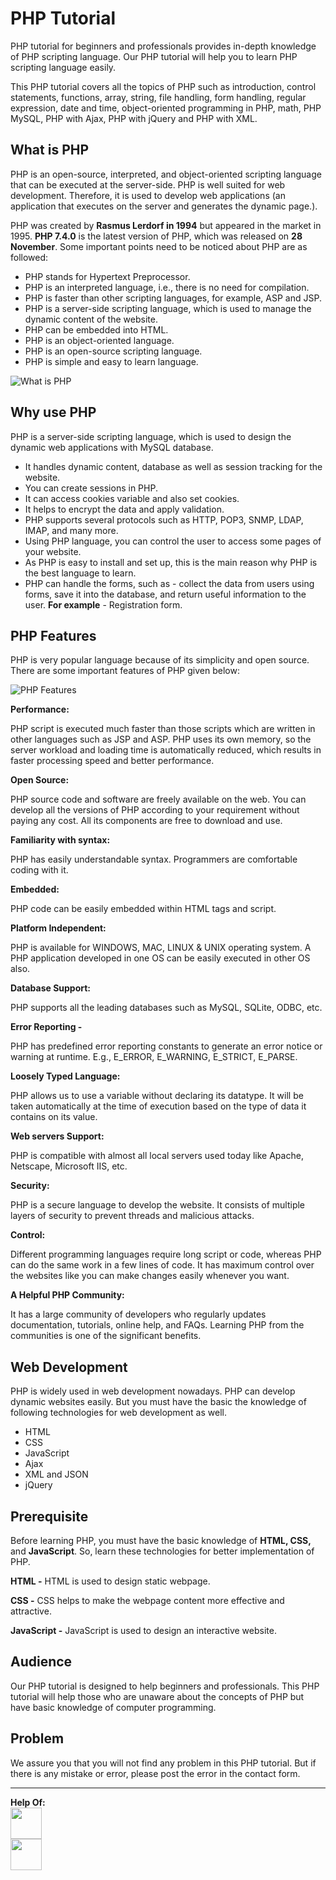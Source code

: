 <h1 class="h1">PHP Tutorial</h1>
<p>PHP tutorial for beginners and professionals provides in-depth knowledge of PHP scripting language. Our PHP tutorial will help you to learn PHP scripting language easily.</p>
<p>This PHP tutorial covers all the topics of PHP such as introduction, control statements, functions, array, string, file handling, form handling, regular expression, date and time, object-oriented programming in PHP, math, PHP MySQL, PHP with Ajax, PHP with jQuery and PHP with XML.</p>
<h2 class="h2">What is PHP</h2>
<p>PHP is an open-source, interpreted, and object-oriented scripting language that can be executed at the server-side. PHP is well suited for web development. Therefore, it is used to develop web applications (an application that executes on the server and generates the dynamic page.).</p>
<p>PHP was created by <strong>Rasmus Lerdorf in 1994</strong> but appeared in the market in 1995. <strong>PHP 7.4.0</strong> is the latest version of PHP, which was released on <strong>28 November</strong>. Some important points need to be noticed about PHP are as followed:
     
<ul class="points">
<li>PHP stands for Hypertext Preprocessor.</li>
<li>PHP is an interpreted language, i.e., there is no need for compilation.</li>
<li>PHP is faster than other scripting languages, for example, ASP and JSP.</li>
<li>PHP is a server-side scripting language, which is used to manage the dynamic content of the website.</li>
<li>PHP can be embedded into HTML.</li>
<li>PHP is an object-oriented language.</li>
<li>PHP is an open-source scripting language.</li>
<li>PHP is simple and easy to learn language.</li>
</ul>
<img src="https://static.javatpoint.com/phppages/images/what-is-php.png" alt="What is PHP">
<h2 class="h2">Why use PHP</h2>
<p>PHP is a server-side scripting language, which is used to design the dynamic web applications with MySQL database. </p>
<ul class="points">
<li>It handles dynamic content, database as well as session tracking for the website.</li>
<li>You can create sessions in PHP.</li>
<li>It can access cookies variable and also set cookies. </li>
<li>It helps to encrypt the data and apply validation. </li>
<li>PHP supports several protocols such as HTTP, POP3, SNMP, LDAP, IMAP, and many more. </li>
<li>Using PHP language, you can control the user to access some pages of your website.</li>
<li>As PHP is easy to install and set up, this is the main reason why PHP is the best language to learn.</li>
<li>PHP can handle the forms, such as - collect the data from users using forms, save it into the database, and return useful information to the user. <strong>For example</strong> - Registration form.</li>
</ul>
<h2 class="h2">PHP Features</h2>
<p>PHP is very popular language because of its simplicity and open source. There are some important features of PHP given below:</p>
<img src="https://static.javatpoint.com/phppages/images/php-features.png" alt="PHP Features">
<p class="pq"><strong>Performance:</strong></p>
<p>PHP script is executed much faster than those scripts which are written in other languages such as JSP and ASP. PHP uses its own memory, so the server workload and loading time is automatically reduced, which results in faster processing speed and better performance.</p>
<p class="pq"><strong>Open Source:</strong></p>
<p>PHP source code and software are freely available on the web. You can develop all the versions of PHP according to your requirement without paying any cost. All its components are free to download and use.</p>
<p class="pq"><strong>Familiarity with syntax:</strong></p>
<p>PHP has easily understandable syntax. Programmers are comfortable coding with it.</p>
<p class="pq"><strong>Embedded:</strong></p>
<p>PHP code can be easily embedded within HTML tags and script.</p>
<p class="pq"><strong>Platform Independent:</strong></p>
<p>PHP is available for WINDOWS, MAC, LINUX &amp; UNIX operating system. A PHP application developed in one OS can be easily executed in other OS also.</p>
<p class="pq"><strong>Database Support:</strong>

<p>PHP supports all the leading databases such as MySQL, SQLite, ODBC, etc.</p>
<p class="pq"><strong>Error Reporting -</strong></p>
<p>PHP has predefined error reporting constants to generate an error notice or warning at runtime. E.g., E_ERROR, E_WARNING, E_STRICT, E_PARSE.</p>
     
<p class="pq"><strong>Loosely Typed Language:</strong></p>
<p>PHP allows us to use a variable without declaring its datatype. It will be taken automatically at the time of execution based on the type of data it contains on its value.</p>
<p class="pq"><strong>Web servers Support:</strong></p>
<p>PHP is compatible with almost all local servers used today like Apache, Netscape, Microsoft IIS, etc.</p>
<p class="pq"><strong>Security:</strong></p>
<p>PHP is a secure language to develop the website. It consists of multiple layers of security to prevent threads and malicious attacks.</p>
<p class="pq"><strong>Control:</strong></p>
<p>Different programming languages require long script or code, whereas PHP can do the same work in a few lines of code. It has maximum control over the websites like you can make changes easily whenever you want.</p>
<p class="pq"><strong>A Helpful PHP Community:</strong></p>
     
<p>It has a large community of developers who regularly updates documentation, tutorials, online help, and FAQs. Learning PHP from the communities is one of the significant benefits.</p>
<h2 class="h2">Web Development</h2>
<p>PHP is widely used in web development nowadays. PHP can develop dynamic websites easily. But you must have the basic the knowledge of following technologies for web development as well.</p>
<ul class="points">
<li>HTML</li>
<li>CSS</li>
<li>JavaScript</li>
<li>Ajax</li>
<li>XML and JSON</li>
<li>jQuery</li>
</ul>
<h2 class="h2">Prerequisite</h2>
<p>Before learning PHP, you must have the basic knowledge of <strong>HTML, CSS,</strong> and <strong>JavaScript</strong>. So, learn these technologies for better implementation of PHP.</p>
<p><strong>HTML -</strong> HTML is used to design static webpage.
</p><p><strong>CSS -</strong> CSS helps to make the webpage content more effective and attractive.</p>
<p><strong>JavaScript -</strong> JavaScript is used to design an interactive website.</p>
<h2 class="h2">Audience</h2>
<p>Our PHP tutorial is designed to help beginners and professionals. This PHP tutorial will help those who are unaware about the concepts of PHP but have basic knowledge of computer programming.</p>
<h2 class="h2">Problem</h2>
<p>We assure you that you will not find any problem in this PHP tutorial. But if there is any mistake or error, please post the error in the contact form.</p>
<hr>
<p><strong>Help Of:</strong> <br>
<a href="https://www.javatpoint.com/"><img height="50px"  src="https://static.javatpoint.com/images/logo/jtp_logo.png" /></a><br>
<a href="https://www.w3schools.com/php/"><img height="50px" src="https://cdn.icon-icons.com/icons2/622/PNG/512/w3-logo_icon-icons.com_57055.png" /></a>
</p>
